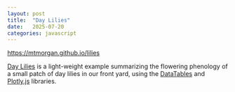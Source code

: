 ```yaml
---
layout: post
title:  "Day Lilies"
date:   2025-07-20
categories: javascript
---
```


<https://mtmorgan.github.io/lilies>

[Day Lilies][lilies] is a light-weight example summarizing the
flowering phenology of a small patch of day lilies in our front yard,
using the [DataTables][] and [Plotly.js][] libraries.

[lilies]: /lilies/
[DataTables]: https://datatables.net/
[Plotly.js]: https://plotly.com/javascript/
